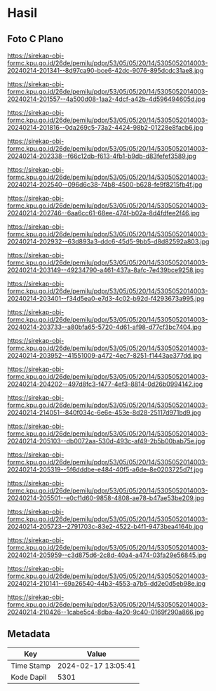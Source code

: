 # Hasil

## Foto C Plano

https://sirekap-obj-formc.kpu.go.id/26de/pemilu/pdpr/53/05/05/20/14/5305052014003-20240214-201341--8d97ca90-bce6-42dc-9076-895dcdc31ae8.jpg

https://sirekap-obj-formc.kpu.go.id/26de/pemilu/pdpr/53/05/05/20/14/5305052014003-20240214-201557--4a500d08-1aa2-4dcf-a42b-4d596494605d.jpg

https://sirekap-obj-formc.kpu.go.id/26de/pemilu/pdpr/53/05/05/20/14/5305052014003-20240214-201816--0da269c5-73a2-4424-98b2-01228e8facb6.jpg

https://sirekap-obj-formc.kpu.go.id/26de/pemilu/pdpr/53/05/05/20/14/5305052014003-20240214-202338--f66c12db-f613-4fb1-b9db-d83fefef3589.jpg

https://sirekap-obj-formc.kpu.go.id/26de/pemilu/pdpr/53/05/05/20/14/5305052014003-20240214-202540--096d6c38-74b8-4500-b628-fe9f8215fb4f.jpg

https://sirekap-obj-formc.kpu.go.id/26de/pemilu/pdpr/53/05/05/20/14/5305052014003-20240214-202746--6aa6cc61-68ee-474f-b02a-8d4fdfee2f46.jpg

https://sirekap-obj-formc.kpu.go.id/26de/pemilu/pdpr/53/05/05/20/14/5305052014003-20240214-202932--63d893a3-ddc6-45d5-9bb5-d8d82592a803.jpg

https://sirekap-obj-formc.kpu.go.id/26de/pemilu/pdpr/53/05/05/20/14/5305052014003-20240214-203149--49234790-a461-437a-8afc-7e439bce9258.jpg

https://sirekap-obj-formc.kpu.go.id/26de/pemilu/pdpr/53/05/05/20/14/5305052014003-20240214-203401--f34d5ea0-e7d3-4c02-b92d-f4293673a995.jpg

https://sirekap-obj-formc.kpu.go.id/26de/pemilu/pdpr/53/05/05/20/14/5305052014003-20240214-203733--a80bfa65-5720-4d61-af98-d77cf3bc7404.jpg

https://sirekap-obj-formc.kpu.go.id/26de/pemilu/pdpr/53/05/05/20/14/5305052014003-20240214-203952--41551009-a472-4ec7-8251-f1443ae377dd.jpg

https://sirekap-obj-formc.kpu.go.id/26de/pemilu/pdpr/53/05/05/20/14/5305052014003-20240214-204202--497d8fc3-f477-4ef3-8814-0d26b0994142.jpg

https://sirekap-obj-formc.kpu.go.id/26de/pemilu/pdpr/53/05/05/20/14/5305052014003-20240214-214051--840f034c-6e6e-453e-8d28-25117d971bd9.jpg

https://sirekap-obj-formc.kpu.go.id/26de/pemilu/pdpr/53/05/05/20/14/5305052014003-20240214-205103--db0072aa-530d-493c-af49-2b5b00bab75e.jpg

https://sirekap-obj-formc.kpu.go.id/26de/pemilu/pdpr/53/05/05/20/14/5305052014003-20240214-205319--5f6dddbe-e484-40f5-a6de-8e0203725d7f.jpg

https://sirekap-obj-formc.kpu.go.id/26de/pemilu/pdpr/53/05/05/20/14/5305052014003-20240214-205501--e0cf1d60-9858-4808-ae78-b47ae53be209.jpg

https://sirekap-obj-formc.kpu.go.id/26de/pemilu/pdpr/53/05/05/20/14/5305052014003-20240214-205723--2791703c-83e2-4522-b4f1-9473bea4164b.jpg

https://sirekap-obj-formc.kpu.go.id/26de/pemilu/pdpr/53/05/05/20/14/5305052014003-20240214-205959--c3d875d6-2c8d-40a4-a474-03fa29e56845.jpg

https://sirekap-obj-formc.kpu.go.id/26de/pemilu/pdpr/53/05/05/20/14/5305052014003-20240214-210141--69a26540-44b3-4553-a7b5-dd2e0d5eb98e.jpg

https://sirekap-obj-formc.kpu.go.id/26de/pemilu/pdpr/53/05/05/20/14/5305052014003-20240214-210426--1cabe5c4-8dba-4a20-9c40-0169f290a866.jpg


## Metadata

| Key        | Value               |
| ---------- | ------------------- |
| Time Stamp | 2024-02-17 13:05:41 |
| Kode Dapil | 5301                |



